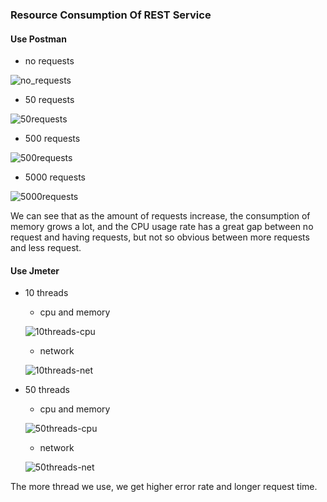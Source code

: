 ### Resource Consumption Of REST Service

#### Use Postman

* no requests

![no_requests](G:\JavaCode\WebComHomework\Task2\no_requests.png)

* 50 requests

![50requests](G:\JavaCode\WebComHomework\Task2\50requests.png)

* 500 requests

![500requests](G:\JavaCode\WebComHomework\Task2\500requests.png)

* 5000 requests

![5000requests](G:\JavaCode\WebComHomework\Task2\5000requests.png)

We can see that as the amount of requests increase, the consumption of memory grows a lot, and the CPU usage rate has a great gap between no request and having requests, but not so obvious between more requests and less request.



#### Use Jmeter

* 10 threads

  * cpu and memory

  ![10threads-cpu](G:\JavaCode\WebComHomework\Task2\10threads-cpu.png)

  * network

  ![10threads-net](G:\JavaCode\WebComHomework\Task2\10threads-net.png)

* 50 threads

  * cpu and memory

  ![50threads-cpu](G:\JavaCode\WebComHomework\Task2\50threads-cpu.png)

  * network

  ![50threads-net](G:\JavaCode\WebComHomework\Task2\50threads-net.png)

The more thread we use, we get higher error rate and longer request time. 